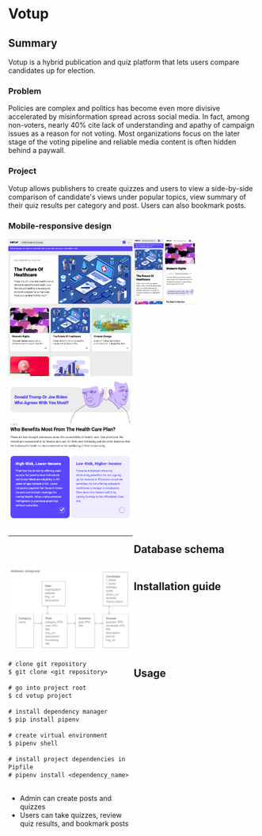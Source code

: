 # Votup

## Summary
Votup is a hybrid publication and quiz platform that lets users compare candidates up for election.

### Problem

Policies are complex and politics has become even more divisive accelerated by misinformation spread across social media. In fact, among non-voters, nearly 40% cite lack of understanding and apathy of campaign issues as a reason for not voting. Most organizations focus on the later stage of the voting pipeline and reliable media content is often hidden behind a paywall. 

### Project

Votup allows publishers to create quizzes and users to view a side-by-side comparison of candidate's views under popular topics, view summary of their quiz results per category and post. Users can also bookmark posts.

### Mobile-responsive design
<div style="display: grid; grid-template-columns: repeat(2, 1fr); grid-gap: 3px;">
  <div style="display:row;">
    <img src="posts/static/image/posts/votup_home2.png" alt="votup home">
    <img src="posts/static/image/posts/votup_post_quiz.png" alt="votup quiz">
  </div>

<div style="display: grid; grid-template-columns: repeat(4, 1fr); grid-gap: 3px;">
    <img src="posts/static/image/posts/votup_home_ios.png" alt="votup home ios">
    <img src="posts/static/image/posts/votup_post_ios.png" alt="votup post ios">
</div>

---
## Database schema 
<img src="posts/static/image/posts/votup_database_schema.png" alt="votup database">


## Installation guide
```terminal
# clone git repository
$ git clone <git repository>

# go into project root
$ cd votup project

# install dependency manager
$ pip install pipenv

# create virtual environment
$ pipenv shell

# install project dependencies in Pipfile
# pipenv install <dependency_name>
```

## Usage
- Admin can create posts and quizzes
- Users can take quizzes, review quiz results, and bookmark posts